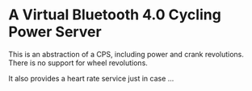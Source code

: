 # A Virtual Bluetooth 4.0 Cycling Power Server

This is an abstraction of a CPS, including power and crank revolutions. There is no support for wheel revolutions.

It also provides a heart rate service just in case ...
